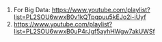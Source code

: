 1. For Big Data: https://www.youtube.com/playlist?list=PL2SOU6wwxB0v1kQTpqpuu5kEJo2i-iUyf
2. https://www.youtube.com/playlist?list=PL2SOU6wwxB0uP4rJgf5ayhHWgw7akUWSf